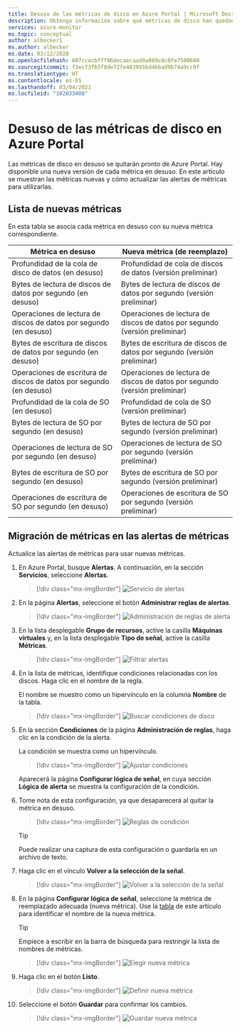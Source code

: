 ```yaml
---
title: Desuso de las métricas de disco en Azure Portal | Microsoft Docs
description: Obtenga información sobre qué métricas de disco han quedado en desuso y cómo actualizar las alertas de métricas para usar nuevas métricas.
services: azure-monitor
ms.topic: conceptual
author: albecker1
ms.author: albecker
ms.date: 03/12/2020
ms.openlocfilehash: 607ccacbfff86decaecaad0a869c8c0fe7500680
ms.sourcegitcommit: f3ec73fb5f8de72fe483995bd4bbad9b74a9cc9f
ms.translationtype: HT
ms.contentlocale: es-ES
ms.lasthandoff: 03/04/2021
ms.locfileid: "102033408"
---
```

# <a name="disk-metrics-deprecation-in-the-azure-portal"></a>Desuso de las métricas de disco en Azure Portal

Las métricas de disco en desuso se quitarán pronto de Azure Portal. Hay disponible una nueva versión de cada métrica en desuso. En este artículo se muestran las métricas nuevas y cómo actualizar las alertas de métricas para utilizarlas.

## <a name="list-of-new-metrics"></a>Lista de nuevas métricas

En esta tabla se asocia cada métrica en desuso con su nueva métrica correspondiente. 

|Métrica en desuso|Nueva métrica (de reemplazo)|
|----|----|
|Profundidad de la cola de disco de datos (en desuso)|Profundidad de cola de discos de datos (versión preliminar)|
|Bytes de lectura de discos de datos por segundo (en desuso)|Bytes de lectura de discos de datos por segundo (versión preliminar)|
|Operaciones de lectura de discos de datos por segundo (en desuso)|Operaciones de lectura de discos de datos por segundo (versión preliminar)|
|Bytes de escritura de discos de datos por segundo (en desuso)|Bytes de escritura de discos de datos por segundo (versión preliminar)|
|Operaciones de escritura de discos de datos por segundo (en desuso)|Operaciones de lectura de discos de datos por segundo (versión preliminar)|
|Profundidad de la cola de SO (en desuso)|Profundidad de cola de SO (versión preliminar)|
|Bytes de lectura de SO por segundo (en desuso)|Bytes de lectura de SO por segundo (versión preliminar)|
|Operaciones de lectura de SO por segundo (en desuso)|Operaciones de lectura de SO por segundo (versión preliminar)|
|Bytes de escritura de SO por segundo (en desuso)|Bytes de escritura de SO por segundo (versión preliminar)|
|Operaciones de escritura de SO por segundo (en desuso)|Operaciones de escritura de SO por segundo (versión preliminar)|

<a id="update-metrics" />

## <a name="migrate-metrics-in-your-metric-alerts"></a>Migración de métricas en las alertas de métricas

Actualice las alertas de métricas para usar nuevas métricas.

1. En Azure Portal, busque **Alertas**. A continuación, en la sección **Servicios**, seleccione **Alertas**.

   > [!div class="mx-imgBorder"]
   > ![Servicio de alertas](./media/portal-disk-metrics-deprecation/alert-service-azure-portal.png)

2. En la página **Alertas**, seleccione el botón **Administrar reglas de alertas**. 

   > [!div class="mx-imgBorder"]
   > ![Administración de reglas de alerta](./media/portal-disk-metrics-deprecation/manage-alert-rules-button.png)

3. En la lista desplegable **Grupo de recursos**, active la casilla **Máquinas virtuales** y, en la lista desplegable **Tipo de señal**, active la casilla **Métricas**. 

   > [!div class="mx-imgBorder"]
   > ![Filtrar alertas](./media/portal-disk-metrics-deprecation/filter-alerts.png)

4. En la lista de métricas, identifique condiciones relacionadas con los discos. Haga clic en el nombre de la regla. 

   El nombre se muestro como un hipervínculo en la columna **Nombre** de la tabla.

   > [!div class="mx-imgBorder"]
   > ![Buscar condiciones de disco](./media/portal-disk-metrics-deprecation/find-disk-conditions.png)

5. En la sección **Condiciones** de la página **Administración de reglas**, haga clic en la condición de la alerta. 

   La condición se muestra como un hipervínculo.  

   > [!div class="mx-imgBorder"]
   > ![Ajustar condiciones](./media/portal-disk-metrics-deprecation/adjust-condition.png)

   Aparecerá la página **Configurar lógica de señal**, en cuya sección **Lógica de alerta** se muestra la configuración de la condición.

6. Tome nota de esta configuración, ya que desaparecerá al quitar la métrica en desuso.

   > [!div class="mx-imgBorder"]
   > ![Reglas de condición](./media/portal-disk-metrics-deprecation/condition-rules.png)

   > [!TIP] 
   > Puede realizar una captura de esta configuración o guardarla en un archivo de texto. 

7. Haga clic en el vínculo **Volver a la selección de la señal**.

   > [!div class="mx-imgBorder"]
   > ![Volver a la selección de la señal](./media/portal-disk-metrics-deprecation/back-to-signal-selection.png)

8. En la página **Configurar lógica de señal**, seleccione la métrica de reemplazado adecuada (nueva métrica). Use la [tabla](#update-metrics) de este artículo para identificar el nombre de la nueva métrica.

   > [!TIP] 
   > Empiece a escribir en la barra de búsqueda para restringir la lista de nombres de métricas. 

   > [!div class="mx-imgBorder"]
   > ![Elegir nueva métrica](./media/portal-disk-metrics-deprecation/choose-new-metric.png)

9. Haga clic en el botón **Listo**. 

   > [!div class="mx-imgBorder"]
   > ![Definir nueva métrica](./media/portal-disk-metrics-deprecation/set-new-metric.png)

10. Seleccione el botón **Guardar** para confirmar los cambios. 

    > [!div class="mx-imgBorder"]
    > ![Guardar nueva métrica](./media/portal-disk-metrics-deprecation/save-new-metric.png)






